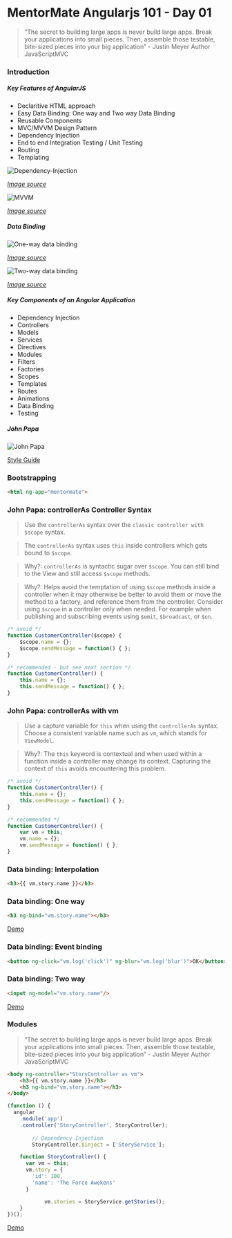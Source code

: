 # MentorMate Angularjs 101 - Day 01

> “The secret to building large apps is never build large apps. Break your applications into small pieces. Then, assemble those testable, bite-sized pieces into your big application” - Justin Meyer Author JavaScriptMVC

### Introduction

##### Key Features of AngularJS
 - Declaritive HTML approach
 - Easy Data Binding: One way and Two way Data Binding
 - Reusable Components
 - MVC/MVVM Design Pattern
 - Dependency Injection
 - End to end Integration Testing / Unit Testing
 - Routing
 - Templating

![Dependency-Injection](Images/Dependency-Injection.jpg "Dependency Injection")

[*Image source*](http://image.slidesharecdn.com/allaboutangularjs-final-150516180153-lva1-app6891/95/angularjs-for-beginners-90-discount-coupon-httpswwwudemycomangularjsforbeginnerscouponcodeslideshare-36-638.jpg?cb=1431799841)


![MVVM](Images/ModelViewViewModel.png "MVVM")

[*Image source*](https://i-msdn.sec.s-msft.com/dynimg/IC448690.png)

##### Data Binding

![One-way data binding](Images/One_Way_Data_Binding.png "Data binding")

[*Image source*](https://docs.angularjs.org/guide/databinding)

![Two-way data binding](Images/Two_Way_Data_Binding.png "Data binding")

[*Image source*](https://docs.angularjs.org/guide/databinding)

##### Key Components of an Angular Application
 - Dependency Injection
 - Controllers
 - Models
 - Services
 - Directives
 - Modules
 - Filters
 - Factories
 - Scopes
 - Templates
 - Routes 
 - Animations 
 - Data Binding 
 - Testing 

##### John Papa

![John Papa](Images/john-papa.png "John Papa")

[Style Guide](https://github.com/johnpapa/angular-styleguide/blob/master/a1/README.md)

### Bootstrapping

```html
<html ng-app="mentormate">
```

### John Papa: controllerAs Controller Syntax

> Use the `controllerAs` syntax over the `classic controller with $scope` syntax.

> The `controllerAs` syntax uses `this` inside controllers which gets bound to `$scope`. 

> Why?: `controllerAs` is syntactic sugar over `$scope`. You can still bind to the View and still access `$scope` methods.

> Why?: Helps avoid the temptation of using `$scope` methods inside a controller when it may otherwise be better to avoid them or move the method to a factory, and reference them from the controller. Consider using `$scope` in a controller only when needed. For example when publishing and subscribing events using `$emit`, `$broadcast`, or `$on`.

```javascript
/* avoid */
function CustomerController($scope) {
	$scope.name = {};
	$scope.sendMessage = function() { };
}
```

```javascript
/* recommended - but see next section */
function CustomerController() {
	this.name = {};
	this.sendMessage = function() { };
}
```

### John Papa: controllerAs with vm

> Use a capture variable for `this` when using the `controllerAs` syntax. Choose a consistent variable name such as `vm`, which stands for `ViewModel`.

> Why?: The `this` keyword is contextual and when used within a function inside a controller may change its context. Capturing the context of `this` avoids encountering this problem.

```javascript
/* avoid */
function CustomerController() {
	this.name = {};
	this.sendMessage = function() { };
}
```

```javascript
/* recommended */
function CustomerController() {
	var vm = this;
	vm.name = {};
	vm.sendMessage = function() { };
}
```

### Data binding: Interpolation

```html
<h3>{{ vm.story.name }}</h3>
```

### Data binding: One way

```html
<h3 ng-bind="vm.story.name"></h3>
```

[Demo](https://plnkr.co/edit/fI6iPCLae8QIdct10jIy?p=preview)

### Data binding: Event binding

```html
<button ng-click="vm.log('click')" ng-blur="vm.log('blur')">OK</button>
```

### Data binding: Two way	

```html
<input ng-model="vm.story.name"/>
```

[Demo](https://plnkr.co/edit/IhN5w2nqfyvgKG1XQaZO?p=info)

### Modules

> “The secret to building large apps is never build large apps. Break your applications into small pieces. Then, assemble those testable, bite-sized pieces into your big application” - Justin Meyer Author JavaScriptMVC

```html
<body ng-controller="StoryController as vm">
	<h3>{{ vm.story.name }}</h3>
	<h3 ng-bind="vm.story.name"></h3>
</body>
```

```javascript
(function () {
  angular
    .module('app')
    .controller('StoryController', StoryController);
	
		// Dependency Injection
		StoryController.$inject = ['StoryService'];

    function StoryController() {
      var vm = this;
      vm.story = {
        'id': 100,
        'name': 'The Force Awekens'
      }

			vm.stories = StoryService.getStories();
    }
})();
```

[Demo](https://plnkr.co/edit/FbJSgeTjk3F1MQCqsqLe?p=info)

